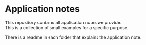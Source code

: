 # Application notes

This repository contains all application notes we provide.<br/>
This is a collection of small examples for a specific purpose.

There is a readme in each folder that explains the application note.